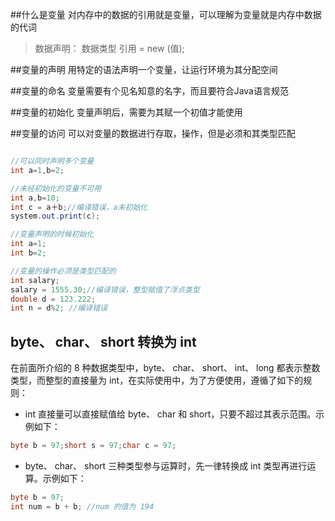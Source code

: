 ##什么是变量
对内存中的数据的引用就是变量，可以理解为变量就是内存中数据的代词

>数据声明： 数据类型 引用 = new (值);

##变量的声明
用特定的语法声明一个变量，让运行环境为其分配空间

##变量的命名
变量需要有个见名知意的名字，而且要符合Java语言规范

##变量的初始化
变量声明后，需要为其赋一个初值才能使用

##变量的访问
可以对变量的数据进行存取，操作，但是必须和其类型匹配
```java

//可以同时声明多个变量
int a=1,b=2;

//未经初始化的变量不可用
int a,b=10;
int c = a＋b;//编译错误，a未初始化
system.out.print(c);

//变量声明的时候初始化
int a=1;
int b=2;

//变量的操作必须是类型匹配的
int salary;
salary = 1555.30;//编译错误，整型赋值了浮点类型
double d = 123.222;
int n = d%2; //编译错误
```

## byte、 char、 short 转换为 int
在前面所介绍的 8 种数据类型中，byte、 char、 short、 int、 long 都表示整数类型，而整型的直接量为 int，在实际使用中，为了方便使用，遵循了如下的规则：
* int 直接量可以直接赋值给 byte、 char 和 short，只要不超过其表示范围。示例如下：

```java
byte b = 97;short s = 97;char c = 97;
```
* byte、 char、 short 三种类型参与运算时，先一律转换成 int 类型再进行运算。示例如下：

```java
byte b = 97;
int num = b + b; //num 的值为 194 
```